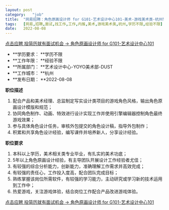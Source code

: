 ```yaml
---
layout:	post
category:	"job"
title:	"网易招聘：角色原画设计师 for G101-艺术设计中心101-美术-游戏美术类-杭州学历不限经验不限"
tags:	[网易,招聘,面试,找工作,工作,内推,美术,游戏美术类,杭州,学历不限,经验不限]
date:	2022-08-08
---
```


[点击应聘 投简历就有面试机会 -> 角色原画设计师 for G101-艺术设计中心101](http://mobile.bole.netease.com/bole/boleDetail?id=42172&employeeId=346f03c3cda5f04c&key=all)



- **学历要求： **学历不限
- **工作年限： **经验不限
- **所属部门： **艺术设计中心-YOYO美术部-DUST
- **工作城市： **杭州
- **发布日期： **2022-08-08



**职位描述**

1. 配合产品和美术经理、总监制定写实设计类项目的游戏角色风格，输出角色原画设计模版和规范；
2. 协同角色制作、动画、特效进行设计实现工作并使用引擎编辑器控制角色最终游戏效果；
3. 参与具体角色设计任务，审核外包提交的角色设计稿，指导外包制作；
4. 积累和共享角色设计经验，编写课件并培养新人，分享设计经验。



**职位要求**
1. 本科以上学历，美术相关类专业毕业，有扎实的美术功底；
2. 5年以上角色原画设计经验，有主导团队开展设计工作经验者尤佳；
3. 有较强的综合分析能力，创新能力，准确理解工作需求并高效完成；
4. 有较强的责任心，工作投入度高，配合团队完成目标；
5. 熟练掌握该岗位所需软件，有较强的学习能力，主动研究或学习新的技术运用到工作中；
6. 热爱游戏，关注游戏体验，结合岗位工作配合产品改进游戏体验。



[点击应聘 投简历就有面试机会 -> 角色原画设计师 for G101-艺术设计中心101](http://mobile.bole.netease.com/bole/boleDetail?id=42172&employeeId=346f03c3cda5f04c&key=all)
